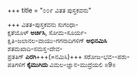 +++
title = "೦೦೯ ವಿತತ ಪುಸ್ತಕವನು"

+++
ವಿತತ-ಪುಸ್ತಕವನು ಸುಗಂಧಾ-  
ಕ್ಷತೆಯೊಳ್ **ಅರ್ಚಿಸಿ**, ಸೋಮ-ಸೂರ್ಯ-  
ಕ್ಷಿತಿ-ಜಲಾನಲ-ವಾಯು-ಗಗನಾದಿಗಳಿಗ್ **ಅಭಿನಮಿಸಿ**  
ಶತಮಖಾದಿ-ಸಮಸ್ತ-ದೇವ-  
ಪ್ರತತಿಗ್ **ಎರಗಿ**+++(=ನಮಿಸಿ)+++ ಸರೋಜ-ಭವ--ಪಶು-  
ಪತಿಗಳಿಗೆ **ಕೈಮುಗಿದು** ವಿಮಲ-ಜ್ಞಾನ-ಮುದ್ರೆಯಲಿ      ॥9॥